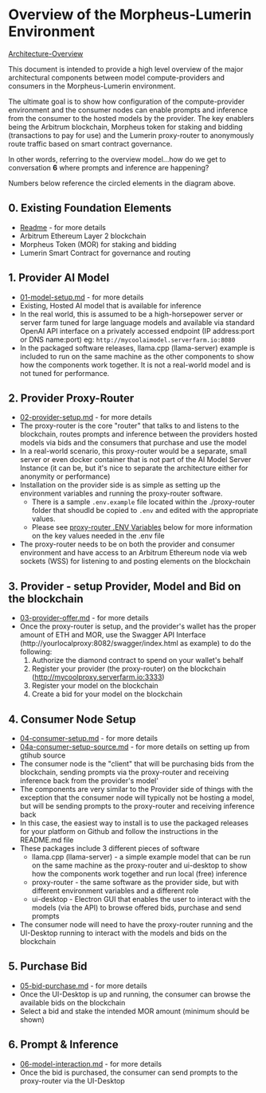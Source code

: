 # Overview of the Morpheus-Lumerin Environment

[Architecture-Overview](images/overview.png)

This document is intended to provide a high level overview of the major architectural components between model compute-providers and consumers in the Morpheus-Lumerin environment.

The ultimate goal is to show how configuration of the compute-provider environment and the consumer nodes can enable prompts and inference from the consumer to the hosted models by the provider.  The key enablers being the Arbitrum blockchain, Morpheus token for staking and bidding (transactions to pay for use) and the Lumerin proxy-router to anonymously route traffic based on smart contract governance.

In other words, referring to the overview model...how do we get to conversation **6** where prompts and inference are happening? 

Numbers below reference the circled elements in the diagram above.

## 0. Existing Foundation Elements 
- [Readme](../readme.md) - for more details
- Arbitrum Ethereum Layer 2 blockchain
- Morpheus Token (MOR) for staking and bidding
- Lumerin Smart Contract for governance and routing

## 1. Provider AI Model 
- [01-model-setup.md](01-model-setup.md) - for more details 
- Existing, Hosted AI model that is available for inference
- In the real world, this is assumed to be a high-horsepower server or server farm tuned for large language models and available via standard OpenAI API interface on a privately accessed endpoint (IP address:port or DNS name:port) eg: `http://mycoolaimodel.serverfarm.io:8080` 
- In the packaged software releases, llama.cpp (llama-server) example is included to run on the same machine as the other components to show how the components work together.  It is not a real-world model and is not tuned for performance.  

## 2. Provider Proxy-Router
- [02-provider-setup.md](02-provider-setup.md) - for more details
- The proxy-router is the core "router" that talks to and listens to the blockchain, routes prompts and inference between the providers hosted models via bids and the consumers that purchase and use the model
- In a real-world scenario, this proxy-router would be a separate, small server or even docker container that is not part of the AI Model Server Instance (it can be, but it's nice to separate the architecture either for anonymity or performance)
- Installation on the provider side is as simple as setting up the environment variables and running the proxy-router software.  
    - There is a sample `.env.example` file located within the ./proxy-router folder that shoudld be copied to `.env` and edited with the appropriate values.
    - Please see [proxy-router .ENV Variables](#proxy-router-env-variables) below for more information on the key values needed in the .env file
- The proxy-router needs to be on both the provider and consumer environment and have access to an Arbitrum Ethereum node via web sockets (WSS) for listening to and posting elements on the blockchain

## 3. Provider - setup Provider, Model and Bid on the blockchain
- [03-provider-offer.md](03-provider-offer.md) - for more details
- Once the proxy-router is setup, and the provider's wallet has the proper amount of ETH and MOR, use the Swagger API Interface (http://yourlocalproxy:8082/swagger/index.html as example) to do the following: 
    1. Authorize the diamond contract to spend on your wallet's behalf 
    1. Register your provider (the proxy-router) on the blockchain (http://mycoolproxy.serverfarm.io:3333) 
    1. Register your model on the blockchain
    1. Create a bid for your model on the blockchain

## 4. Consumer Node Setup 
- [04-consumer-setup.md](04-consumer-setup.md) - for more details
- [04a-consumer-setup-source.md](04a-consumer-setup-source.md) - for more details on setting up from gtihub source
- The consumer node is the "client" that will be purchasing bids from the blockchain, sending prompts via the proxy-router and receiving inference back from the provider's model'
- The components are very similar to the Provider side of things with the exception that the consumer node will typically not be hosting a model, but will be sending prompts to the proxy-router and receiving inference back
- In this case, the easiest way to install is to use the packaged releases for your platform on Github and follow the instructions in the README.md file
- These packages include 3 different pieces of software 
    - llama.cpp (llama-server) - a simple example model that can be run on the same machine as the proxy-router and ui-desktop to show how the components work together and run local (free) inference
    - proxy-router - the same software as the provider side, but with different environment variables and a different role
    - ui-desktop - Electron GUI that enables the user to interact with the models (via the API) to browse offered bids, purchase and send prompts 
- The consumer node will need to have the proxy-router running and the UI-Desktop running to interact with the models and bids on the blockchain

## 5. Purchase Bid 
- [05-bid-purchase.md](05-bid-purchase.md) - for more details
- Once the UI-Desktop is up and running, the consumer can browse the available bids on the blockchain
- Select a bid and stake the intended MOR amount (minimum should be shown) 

## 6. Prompt & Inference 
- [06-model-interaction.md](06-model-interaction.md) - for more details
- Once the bid is purchased, the consumer can send prompts to the proxy-router via the UI-Desktop